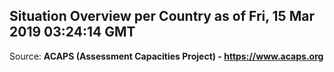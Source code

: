 ## Situation Overview per Country as of Fri, 15 Mar 2019 03:24:14 GMT

Source: **ACAPS (Assessment Capacities Project) - https://www.acaps.org**